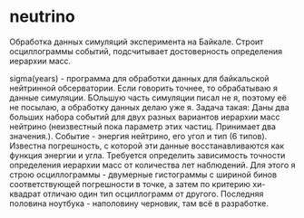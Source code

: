 # neutrino
Обработка данных симуляций эксперимента на Байкале. Строит осциллограммы событий, подсчитывает достоверность определения иерархии масс.


sigma(years) - программа для обработки данных для байкальской нейтринной обсерватории. Если говорить точнее, то обрабатываю я данные симуляции. БОльшую часть симуляции писал не я, поэтому её не посылаю, а обработку данных делаю уже я. Задача такая:
Даны два больших набора событий для двух разных вариантов иерархии масс нейтрино (неизвестный пока параметр этих частиц. Принимает два значения.). Событие - энергия нейтрино, его угол и тип (6 типов). Известна погрешность, с которой эти данные восстанавливаются как функция энергии и угла. Требуется определить зависимость точности определения иерархии масс от количества лет наблюдений. Для этого я строю осциллограммы - двумерные гистограммы с шириной бинов соответствующей погрешности в точке, а затем по критерию хи-квадрат отличаю один тип осциллограмм от другого. Последняя половина ноутбука - наполовину черновик, там всё в разработке.
